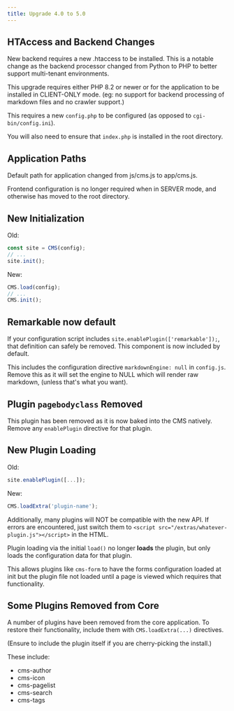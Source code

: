 ```yaml
---
title: Upgrade 4.0 to 5.0
---
```


## HTAccess and Backend Changes

New backend requires a new .htaccess to be installed.
This is a notable change as the backend processor changed from Python to PHP
to better support multi-tenant environments.

This upgrade requires either PHP 8.2 or newer or for the application
to be installed in CLIENT-ONLY mode.
(eg: no support for backend processing of markdown files and no crawler support.)

This requires a new `config.php` to be configured (as opposed to `cgi-bin/config.ini`).

You will also need to ensure that `index.php` is installed in the root directory.


## Application Paths

Default path for application changed from js/cms.js to app/cms.js.

Frontend configuration is no longer required when in SERVER mode, and otherwise has moved
to the root directory.


## New Initialization

Old:

```javascript
const site = CMS(config);
// ...
site.init();
```

New:

```javascript
CMS.load(config);
// ...
CMS.init();
```


## Remarkable now default

If your configuration script includes `site.enablePlugin(['remarkable']);`, that
definition can safely be removed.  This component is now included by default.

This includes the configuration directive `markdownEngine: null` in `config.js`.
Remove this as it will set the engine to NULL which will render raw markdown,
(unless that's what you want).


## Plugin `pagebodyclass` Removed

This plugin has been removed as it is now baked into the CMS natively.
Remove any `enablePlugin` directive for that plugin.


## New Plugin Loading

Old:

```javascript
site.enablePlugin([...]);
```

New:

```javascript
CMS.loadExtra('plugin-name');
```

Additionally, many plugins will NOT be compatible with the new API.
If errors are encountered, just switch them to 
`<script src="/extras/whatever-plugin.js"></script>` in the HTML.

Plugin loading via the initial `load()` no longer **loads** the plugin,
but only loads the configuration data for that plugin.

This allows plugins like `cms-form` to have the forms configuration loaded at init
but the plugin file not loaded until a page is viewed which requires that functionality.


## Some Plugins Removed from Core

A number of plugins have been removed from the core application.
To restore their functionality, include them with `CMS.loadExtra(...)` directives.

(Ensure to include the plugin itself if you are cherry-picking the install.)

These include:

* cms-author
* cms-icon
* cms-pagelist
* cms-search
* cms-tags
